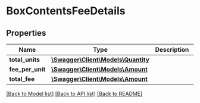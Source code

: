 # BoxContentsFeeDetails

## Properties
Name | Type | Description | Notes
------------ | ------------- | ------------- | -------------
**total_units** | [**\Swagger\Client\Models\Quantity**](Quantity.md) |  | [optional] 
**fee_per_unit** | [**\Swagger\Client\Models\Amount**](Amount.md) |  | [optional] 
**total_fee** | [**\Swagger\Client\Models\Amount**](Amount.md) |  | [optional] 

[[Back to Model list]](../../README.md#documentation-for-models) [[Back to API list]](../../README.md#documentation-for-api-endpoints) [[Back to README]](../../README.md)

